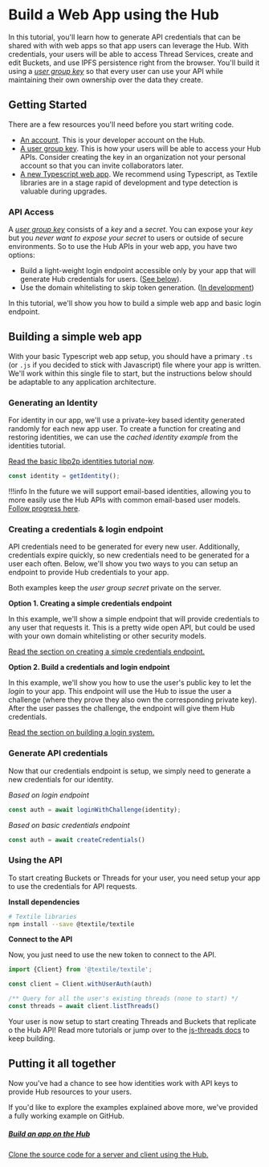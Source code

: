 # Build a Web App using the Hub

In this tutorial, you'll learn how to generate API credentials that can be shared with with web apps so that app users can leverage the Hub. With credentials, your users will be able to access Thread Services, create and edit Buckets, and use IPFS persistence right from the browser. You'll build it using a [_user group key_](../hub/app-apis.md) so that every user can use your API while maintaining their own ownership over the data they create.

## Getting Started

There are a few resources you'll need before you start writing code.

- [An account](../hub/accounts.md). This is your developer account on the Hub.
- [A user group key](../hub/app-apis.md). This is how your users will be able to access your Hub APIs. Consider creating the key in an organization not your personal account so that you can invite collaborators later.
- [A new Typescript web app](https://webpack.js.org/guides/typescript/). We recommend using Typescript, as Textile libraries are in a stage rapid of development and type detection is valuable during upgrades.

### API Access

A [_user group key_](../hub/app-apis.md) consists of a _key_ and a _secret_. You can expose your _key_ but you *never want to expose your _secret_* to users or outside of secure environments. So to use the Hub APIs in your web app, you have two options:

* Build a light-weight login endpoint accessible only by your app that will generate Hub credentials for users. ([See below](#creating-a-login-endpoint)).
* Use the domain whitelisting to skip token generation. ([In development](https://github.com/textileio/textile/issues/109))

In this tutorial, we'll show you how to build a simple web app and basic login endpoint.

## Building a simple web app

With your basic Typescript web app setup, you should have a primary `.ts` (or `.js` if you decided to stick with Javascript) file where your app is written. We'll work within this single file to start, but the instructions below should be adaptable to any application architecture.

### Generating an Identity

For identity in our app, we'll use a private-key based identity generated randomly for each new app user. To create a function for creating and restoring identities, we can use the _cached identity example_ from the identities tutorial.

[Read the basic libp2p identities tutorial now](libp2p-identities.md).

```typescript
const identity = getIdentity();
```

!!!info
    In the future we will support email-based identities, allowing you to more easily use the Hub APIs with common email-based user models. [Follow progress here](https://github.com/textileio/textile/issues/216).

### Creating a credentials & login endpoint

API credentials need to be generated for every new user. Additionally, credentials expire quickly, so new credentials need to be generated for a user each often. Below, we'll show you two ways to you can setup an endpoint to provide Hub credentials to your app.

Both examples keep the _user group secret_ private on the server.

**Option 1. Creating a simple credentials endpoint**

In this example, we'll show a simple endpoint that will provide credentials to any user that requests it. This is a pretty wide open API, but could be used with your own domain whitelisting or other security models.

[Read the section on creating a simple credentials endpoint.](simple-credentials-endpoint.md)

**Option 2. Build a credentials and login endpoint**

In this example, we'll show you how to use the user's public key to let the _login_ to your app. This endpoint will use the Hub to issue the user a challenge (where they prove they also own the corresponding private key). After the user passes the challenge, the endpoint will give them Hub credentials.

[Read the section on building a login system.](user-login-endpoint.md)

### Generate API credentials

Now that our credentials endpoint is setup, we simply need to generate a new credentials for our identity.

*Based on login endpoint*

```typescript
const auth = await loginWithChallenge(identity);
```

*Based on basic credentials endpoint*

```typescript
const auth = await createCredentials()
```

### Using the API

To start creating Buckets or Threads for your user, you need setup your app to use the credentials for API requests.

**Install dependencies**

```bash
# Textile libraries
npm install --save @textile/textile
```

**Connect to the API**

Now, you just need to use the new token to connect to the API.

```typescript
import {Client} from '@textile/textile';

const client = Client.withUserAuth(auth)

/** Query for all the user's existing threads (none to start) */
const threads = await client.listThreads()
```

Your user is now setup to start creating Threads and Buckets that replicate o the Hub API! Read more tutorials or jump over to the [js-threads docs](https://textileio.github.io/js-threads) to keep building.

## Putting it all together

Now you've had a chance to see how identities work with API keys to provide Hub resources to your users. 

If you'd like to explore the examples explained above more, we've provided a fully working example on GitHub.

<div class="txtl-options half">
  <a href="https://github.com/textileio/js-examples/tree/master/hub-browser-auth-app" class="box">
    <h5>Build an app on the Hub</h5>
    <p>Clone the source code for a server and client using the Hub.</p>
  </a>
</div>

<br />